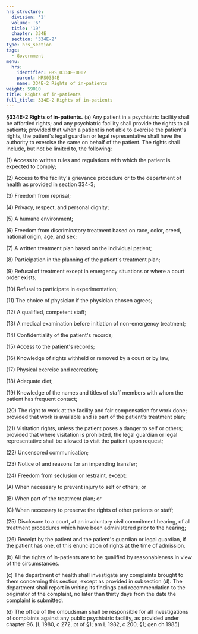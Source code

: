 ```yaml
---
hrs_structure:
  division: '1'
  volume: '6'
  title: '19'
  chapter: 334E
  section: '334E-2'
type: hrs_section
tags:
  - Government
menu:
  hrs:
    identifier: HRS_0334E-0002
    parent: HRS0334E
    name: 334E-2 Rights of in-patients
weight: 59010
title: Rights of in-patients
full_title: 334E-2 Rights of in-patients
---
```

**§334E-2 Rights of in-patients.** (a) Any patient in a psychiatric facility shall be afforded rights; and any psychiatric facility shall provide the rights to all patients; provided that when a patient is not able to exercise the patient's rights, the patient's legal guardian or legal representative shall have the authority to exercise the same on behalf of the patient. The rights shall include, but not be limited to, the following:

(1) Access to written rules and regulations with which the patient is expected to comply;

(2) Access to the facility's grievance procedure or to the department of health as provided in section 334-3;

(3) Freedom from reprisal;

(4) Privacy, respect, and personal dignity;

(5) A humane environment;

(6) Freedom from discriminatory treatment based on race, color, creed, national origin, age, and sex;

(7) A written treatment plan based on the individual patient;

(8) Participation in the planning of the patient's treatment plan;

(9) Refusal of treatment except in emergency situations or where a court order exists;

(10) Refusal to participate in experimentation;

(11) The choice of physician if the physician chosen agrees;

(12) A qualified, competent staff;

(13) A medical examination before initiation of non-emergency treatment;

(14) Confidentiality of the patient's records;

(15) Access to the patient's records;

(16) Knowledge of rights withheld or removed by a court or by law;

(17) Physical exercise and recreation;

(18) Adequate diet;

(19) Knowledge of the names and titles of staff members with whom the patient has frequent contact;

(20) The right to work at the facility and fair compensation for work done; provided that work is available and is part of the patient's treatment plan;

(21) Visitation rights, unless the patient poses a danger to self or others; provided that where visitation is prohibited, the legal guardian or legal representative shall be allowed to visit the patient upon request;

(22) Uncensored communication;

(23) Notice of and reasons for an impending transfer;

(24) Freedom from seclusion or restraint, except:

(A) When necessary to prevent injury to self or others; or

(B) When part of the treatment plan; or

(C) When necessary to preserve the rights of other patients or staff;

(25) Disclosure to a court, at an involuntary civil commitment hearing, of all treatment procedures which have been administered prior to the hearing;

(26) Receipt by the patient and the patient's guardian or legal guardian, if the patient has one, of this enunciation of rights at the time of admission.

(b) All the rights of in-patients are to be qualified by reasonableness in view of the circumstances.

(c) The department of health shall investigate any complaints brought to them concerning this section, except as provided in subsection (d). The department shall report in writing its findings and recommendation to the originator of the complaint, no later than thirty days from the date the complaint is submitted.

(d) The office of the ombudsman shall be responsible for all investigations of complaints against any public psychiatric facility, as provided under chapter 96\. [L 1980, c 272, pt of §1; am L 1982, c 200, §1; gen ch 1985]